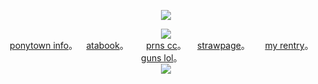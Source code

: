 <p align="center">
<img src="https://komarev.com/ghpvc/?username=GIRLERASER&color=grey&label=MAFIA">
</p>

<p align="center">
<img src="https://i.postimg.cc/NfQFB0r1/IMG-2136.png">   
<br><a href="https://rentry.co/skulls">ponytown info</a>。   ⠀<a href=https://ishmael.atabook.org>atabook</a>。 ⠀⠀ <a href=https://pronouns.cc/@girleraser>prns cc</a>。  ⠀ <a href=https://girleraser.straw.page>strawpage</a>。  ⠀⠀<a href="https://rentry.co/romantics">my rentry</a>。 ⠀ ⠀<a href=https://guns.lol/girleraser>guns lol</a>。 ⠀⠀ <br>
<img src= "https://spotify-github-profile.kittinanx.com/api/view?uid=316jynlqyyw2teijbwdr2dzem624&cover_image=true&theme=natemoo-re&show_offline=true&background_color=ffffff&interchange=true&bar_color=e0f9b1&bar_color_cover=false">
</p>
